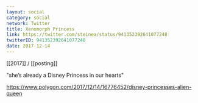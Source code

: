 ```yaml
---
layout: social
category: social
network: Twitter
title: Xenomorph Princess
link: https://twitter.com/steinea/status/941352392641077248
twitterID: 941352392641077248
date: 2017-12-14
---
```


[[2017]] / [[posting]]

"she’s already a Disney Princess in our hearts"

<https://www.polygon.com/2017/12/14/16776452/disney-princesses-alien-queen>
